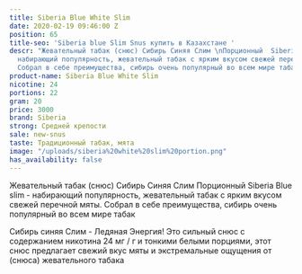 ```yaml
---
title: Siberia Blue White Slim
date: 2020-02-19 09:46:00 Z
position: 65
title-seo: 'Siberia blue Slim Snus купить в Казахстане '
descr: "Жевательный табак (снюс) Сибирь Синяя Слим \nПорционный  Siberia Blue Slim-
  набирающий популярность, жевательный табак с ярким вкусом свежей перечной мяты.
  Собрал в себе преимущества, сибирь очень популярный во всем мире табак"
product-name: Siberia Blue White Slim
nicotine: 24
portions: 22
gram: 20
price: 3000
brand: Siberia
strong: Средней крепости
sale: new-snus
taste: Традиционный табак, мята
image: "/uploads/siberia%20white%20slim%20portion.png"
has_availability: false
---
```


Жевательный табак (снюс) Сибирь Синяя Слим 
Порционный  Siberia Blue slim - набирающий популярность, жевательный табак с ярким вкусом свежей перечной мяты. Собрал в себе преимущества, сибирь очень популярный во всем мире табак

Сибирь синяя Слим  - Ледяная Энергия! Это сильный снюс с содержанием никотина 24 мг / г и тонкими белыми порциями, этот снюс предлагает свежий вкус мяты и экстремальные ощущения от (снюса) жевательного табака